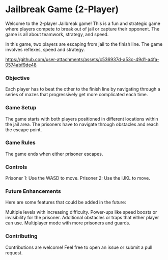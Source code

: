 # Jailbreak Game (2-Player)
Welcome to the 2-player Jailbreak game! This is a fun and strategic game where players compete to break out of jail or capture their opponent. The game is all about teamwork, strategy, and speed.

In this game, two players are escaping from jail to the finish line. The game involves reflexes, speed and strategy.



https://github.com/user-attachments/assets/c536937d-a53c-49d1-a4fa-0574abf9de48




### Objective
Each player has to beat the other to the finish line by navigating through a series of mazes that progressively get more complicated each time.
### Game Setup
The game starts with both players positioned in different locations within the jail area.
The prisoners have to navigate through obstacles and reach the escape point.

### Game Rules
The game ends when either prisoner escapes.

### Controls
Prisoner 1: Use the WASD to move.
Prisoner 2: Use the IJKL to move.



### Future Enhancements
Here are some features that could be added in the future:

Multiple levels with increasing difficulty.
Power-ups like speed boosts or invisibility for the prisoner.
Additional obstacles or traps that either player can use.
Multiplayer mode with more prisoners and guards.

### Contributing
Contributions are welcome! Feel free to open an issue or submit a pull request.


